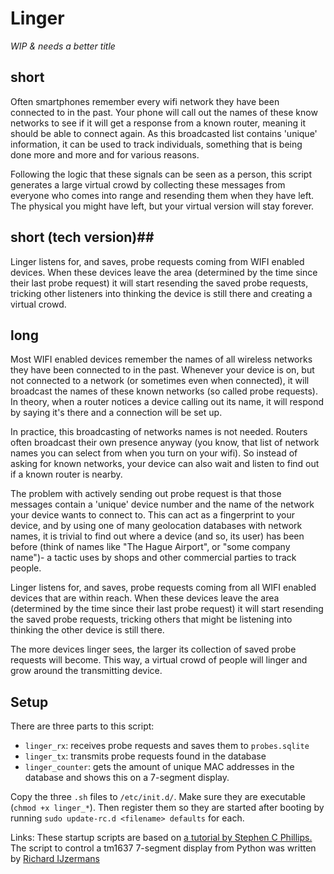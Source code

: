 # Linger #
_WIP & needs a better title_

## short ##
Often smartphones remember every wifi network they have been
connected to in the past. Your phone will call out the names of
these know networks to see if it will get a response from a known
router, meaning it should be able to connect again.
As this broadcasted list contains 'unique' information, it can be
used to track individuals, something that is being done more and more
and for various reasons.

Following the logic that these signals can be seen as a person, this
script generates a large virtual crowd by collecting these messages
from everyone who comes into range and resending them when they have
left. The physical you might have left, but your virtual version
will stay forever.

## short (tech version)##
Linger listens for, and saves, probe requests coming from WIFI enabled
devices. When these devices leave the area (determined by the time
since their last probe request) it will start resending the saved
probe requests, tricking other listeners into thinking the device
is still there and creating a virtual crowd.

## long ##
Most WIFI enabled devices remember the names of all wireless
networks they have been connected to in the past. Whenever
your device is on, but not connected to a network (or sometimes
even when connected), it will broadcast the names of these known
networks (so called probe requests). In theory, when a router
notices a device calling out its name, it will respond by saying
it's there and a connection will be set up.

In practice, this broadcasting of networks names is not needed.
Routers often broadcast their own presence anyway (you know, that
list of network names you can select from when you turn on your
wifi). So instead of asking for known networks, your device can
also wait and listen to find out if a known router is nearby.

The problem with actively sending out probe request is that those
messages contain a 'unique' device number and the name of the network
your device wants to connect to. This can act as a fingerprint to
your device, and by using one of many geolocation databases with
network names, it is trivial to find out where a device (and so,
its user) has been before (think of names like "The Hague Airport",
or "some company name")- a tactic uses by shops and other
commercial parties to track people.

Linger listens for, and saves, probe requests coming from all WIFI
enabled devices that are within reach. When these devices leave
the area (determined by the time since their last probe request)
it will start resending the saved probe requests, tricking others
that might be listening into thinking the other device is still there.

The more devices linger sees, the larger its collection of saved probe
requests will become. This way, a virtual crowd of people will linger
and grow around the transmitting device.

## Setup

There are three parts to this script:
* `linger_rx`: receives probe requests and saves them to `probes.sqlite`
* `linger_tx`: transmits probe requests found in the database
* `linger_counter`: gets the amount of unique MAC addresses in the database
and shows this on a 7-segment display.

Copy the three `.sh` files to `/etc/init.d/`. Make sure they are executable 
(`chmod +x linger_*`). Then register them so they are started after booting
by running `sudo update-rc.d <filename> defaults` for each.


Links:
These startup scripts are based on [a tutorial by Stephen C Phillips.](http://blog.scphillips.com/posts/2013/07/getting-a-python-script-to-run-in-the-background-as-a-service-on-boot/)
The script to control a tm1637 7-segment display from Python was written by [Richard IJzermans](https://raspberrytips.nl/tm1637-4-digit-led-display-raspberry-pi/)
